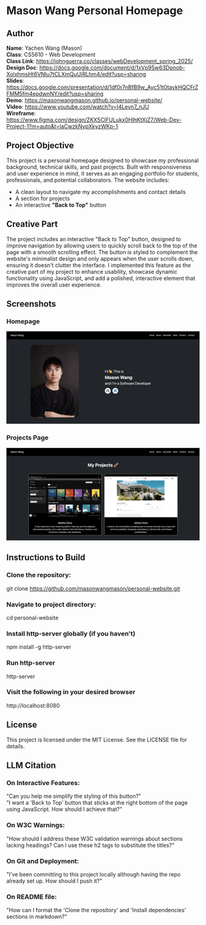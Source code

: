 # Mason Wang Personal Homepage

## Author
**Name**: Yachen Wang (Mason)  
**Class**: CS5610 - Web Development  
**Class Link**: https://johnguerra.co/classes/webDevelopment_spring_2025/  
**Design Doc**: https://docs.google.com/document/d/1xVp95w63Dpnob-XolxhmsHt6VNIu7tCLXmQuUiRLhm4/edit?usp=sharing  
**Slides**: https://docs.google.com/presentation/d/1df0r7nBfB9w_Ayc51t0taykHQCFrZFMM5fm4epdwnNY/edit?usp=sharing  
**Demo**: https://masonwangmason.github.io/personal-website/    
**Video**: https://www.youtube.com/watch?v=l4Levn7_nJU    
**Wireframe**: https://www.figma.com/design/ZKX5ClFULukx0HlhKtXjZ7/Web-Dev-Project-1?m=auto&t=laCwzkNypXkyzWKp-1  


## Project Objective
This project is a personal homepage designed to showcase my professional background, technical skills, and past projects. Built with responsiveness and user experience in mind, it serves as an engaging portfolio for students, professionals, and potential collaborators. The website includes:
- A clean layout to navigate my accomplishments and contact details  
- A section for projects  
- An interactive **"Back to Top"** button  

## Creative Part
The project includes an interactive "Back to Top" button, designed to improve navigation by allowing users to quickly scroll back to the top of the page with a smooth scrolling effect. The button is styled to complement the website's minimalist design and only appears when the user scrolls down, ensuring it doesn't clutter the interface. I implemented this feature as the creative part of my project to enhance usability, showcase dynamic functionality using JavaScript, and add a polished, interactive element that improves the overall user experience.

## Screenshots
### Homepage  
![Homepage Screenshot](./screenshots/homepage.png)  

### Projects Page  
![Projects Screenshot](./screenshots/projectspage.png)  

## Instructions to Build
### Clone the repository:
git clone https://github.com/masonwangmason/personal-website.git  
### Navigate to project directory:
cd personal-website  
### Install http-server globally (if you haven't)
npm install -g http-server  
### Run http-server
http-server
### Visit the following in your desired browser
http://localhost:8080  


## License
This project is licensed under the MIT License. See the LICENSE file for details.

## LLM Citation
### On Interactive Features:
"Can you help me simplify the styling of this button?"  
"I want a 'Back to Top' button that sticks at the right bottom of the page using JavaScript. How should I achieve that?"  

### On W3C Warnings:
"How should I address these W3C validation warnings about sections lacking headings? Can I use these h2 tags to substitute the titles?"

### On Git and Deployment:
"I’ve been committing to this project locally although having the repo already set up. How should I push it?"  

### On README file:
"How can I format the 'Clone the repository' and 'Install dependencies' sections in markdown?"  